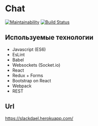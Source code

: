 <h1>Chat</h1>

[![Maintainability](https://api.codeclimate.com/v1/badges/794d046ab8b7074b74f2/maintainability)](https://codeclimate.com/github/Dael777/Chat/maintainability)
[![Build Status](https://travis-ci.org/Dael777/Chat.svg?branch=master)](https://travis-ci.org/Dael777/Chat)

<h2>Используемые технологии</h2>
<ul>
  <li>Javascript (ES6)</li>
  <li>EsLint</li>
  <li>Babel</li>
  <li>Websockets (Socket.io)</li>
  <li>React</li>
  <li>Redux + Forms</li>
  <li>Bootstrap on React</li>
  <li>Webpack</li>
  <li>REST</li>
</ul>

<h2>Url</h2>
<a href="https://slackdael.herokuapp.com/" target="_blank">https://slackdael.herokuapp.com/</a>
